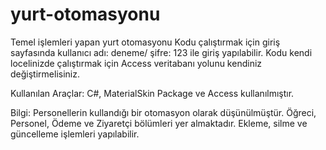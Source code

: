 # yurt-otomasyonu
 Temel işlemleri yapan yurt otomasyonu
 Kodu çalıştırmak için giriş sayfasında kullanıcı adı: deneme/ şifre: 123 ile giriş yapılabilir.
 Kodu kendi locelinizde çalıştırmak için Access veritabanı yolunu kendiniz değiştirmelisiniz.
 
 Kullanılan Araçlar: C#, MaterialSkin Package ve Access kullanılmıştır.
 
 Bilgi: Personellerin kullandığı bir otomasyon olarak düşünülmüştür. Öğreci, Personel, Ödeme ve Ziyaretçi bölümleri yer almaktadır. Ekleme, silme ve güncelleme işlemleri yapılabilir.
